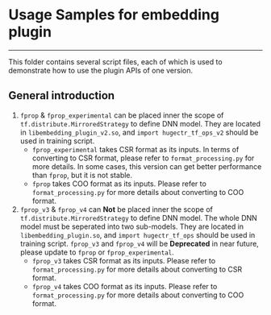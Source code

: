 # Usage Samples for embedding plugin #
---
This folder contains several script files, each of which is used to demonstrate how to use the plugin APIs of one version.

## General introduction ##
1. `fprop` & `fprop_experimental` can be placed inner the scope of `tf.distribute.MirroredStrategy` to define DNN model. They are located in `libembedding_plugin_v2.so`, and `import hugectr_tf_ops_v2` should be used in training script.
    - `fprop_experimental` takes CSR format as its inputs. In terms of converting to CSR format, please refer to `format_processing.py` for more details. In some cases, this version can get better performance than `fprop`, but it is not stable.
    - `fprop` takes COO format as its inputs. Please refer to `format_processing.py` for more details about converting to COO format.
2. `fprop_v3` & `fprop_v4` can **Not** be placed inner the scope of `tf.distribute.MirroredStrategy` to define DNN model. The whole DNN model must be seperated into two sub-models. They are located in `libembedding_plugin.so`, and `import hugectr_tf_ops` should be used in training script. `fprop_v3` and `fprop_v4` will be **Deprecated** in near future, please update to `fprop` or `fprop_experimental`.
    - `fprop_v3` takes CSR format as its inputs. Please refer to `format_processing.py` for more details about converting to CSR format.
    - `fprop_v4` takes COO format as its inputs. Please refer to `format_processing.py` for more details about converting to COO format.
